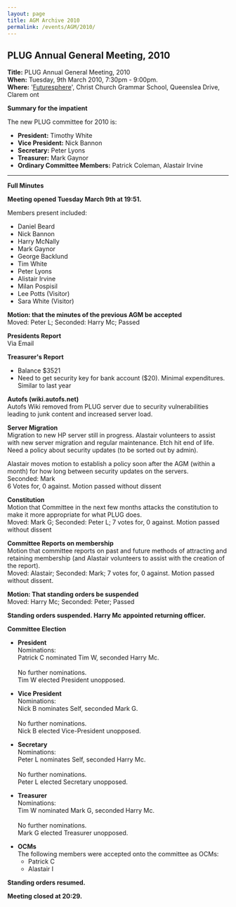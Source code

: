 ```yaml
---
layout: page
title: AGM Archive 2010
permalink: /events/AGM/2010/
---
```


<h2>PLUG Annual General Meeting, 2010</h2>
<p>
<b>Title:</b> PLUG Annual General Meeting, 2010<br>
<b>When:</b> Tuesday, 9th March 2010, 7:30pm - 9:00pm. <br>
<b>Where:</b> '<a href="http://www.futuresphere.com.au">Futuresphere</a>', Christ Church Grammar School, Queenslea Drive, Clarem
ont<br>
</p>
<p><b>Summary for the impatient</b>
<p>The new PLUG committee for 2010 is:
<ul>
<li><b>President:</b> Timothy White
<li><b>Vice President:</b> Nick Bannon
<li><b>Secretary:</b> Peter Lyons
<li><b>Treasurer:</b> Mark Gaynor
<li><b>Ordinary Committee Members:</b> Patrick Coleman, Alastair Irvine
</ul>
<hr>
<b>Full Minutes</b><br>
<p><b>Meeting opened Tuesday March 9th at 19:51.</b>
<p>Members present included:
<ul>
<li>Daniel Beard
<li>Nick Bannon
<li>Harry McNally
<li>Mark Gaynor
<li>George Backlund
<li>Tim White
<li>Peter Lyons
<li>Alistair Irvine
<li>Milan Pospisil
<li>Lee Potts (Visitor)
<li>Sara White (Visitor)
</ul>
<p><b>Motion: that the minutes of the previous AGM be accepted</b><br>
Moved: Peter L; Seconded: Harry Mc; Passed
<p><b>Presidents Report</b><br>
Via Email
<p><b>Treasurer's Report</b>
<ul>
<li>Balance $3521
<li>Need to get security key for bank account ($20). Minimal expenditures. Similar to last year
</ul>
<p><b>Autofs (wiki.autofs.net)</b><br>
Autofs Wiki removed from PLUG server due to security vulnerabilities leading to junk content and increased server load.
<p><b>Server Migration</b><br>
Migration to new HP server still in progress.
Alastair volunteers to assist with new server migration and regular maintenance. Etch hit end of life. Need a policy about security updates (to be sorted out by admin).
<p>Alastair moves motion to establish a policy soon after the AGM (within a month) for how long between security updates on the servers.<br>
Seconded: Mark<br>
6 Votes for, 0 against. Motion passed without dissent
<p><b>Constitution</b><br>
Motion that Committee in the next few months attacks the constitution to make it more appropriate for what PLUG does.<br>
Moved: Mark G; Seconded: Peter L; 7 votes for, 0 against. Motion passed without dissent
<p><b>Committee Reports on membership</b><br>
Motion that committee reports on past and future methods of attracting and retaining membership (and Alastair volunteers to assist with the creation of the report).<br>
Moved: Alastair; Seconded: Mark; 7 votes for, 0 against. Motion passed without dissent.
<p><b>Motion: That standing orders be suspended</b><br>
Moved: Harry Mc; Seconded: Peter; Passed
<p><b>Standing orders suspended. Harry Mc appointed returning officer.</b>
<p><b>Committee Election</b>
<ul>
<li><p><b>President</b><br>
Nominations:<br>
Patrick C nominated Tim W, seconded Harry Mc.<br>
<br>
No further nominations.<br>
Tim W elected President unopposed.</p>
<li><p><b>Vice President</b><br>
Nominations:<br>
Nick B nominates Self, seconded Mark G.<br>
<br>
No further nominations.<br>
Nick B elected Vice-President unopposed.</p>
<li><p><b>Secretary</b><br>
Nominations:<br>
Peter L nominates Self, seconded Harry Mc.<br>
<br>
No further nominations.<br>
Peter L elected Secretary unopposed.</p>
<li><p><b>Treasurer</b><br>
Nominations:<br>
Tim W nominated Mark G, seconded Harry Mc.<br>
<br>
No further nominations.<BR>
Mark G elected Treasurer unopposed.</p>
<li><b>OCMs</b><br>
The following members were accepted onto the committee as OCMs:
<ul>
<li>Patrick C
<li>Alastair I
</ul>
</ul>
<p><b>Standing orders resumed.</b>
<p><b>Meeting closed at 20:29.</b>
